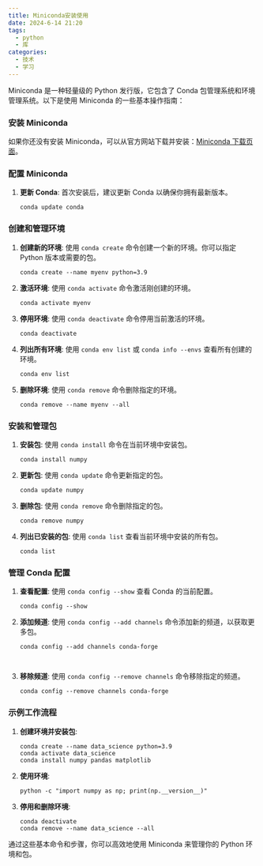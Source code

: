 ```yaml
---
title: Miniconda安装使用
date: 2024-6-14 21:20
tags:
  - python
  - 库
categories:
  - 技术
  - 学习
---
```


Miniconda 是一种轻量级的 Python 发行版，它包含了 Conda 包管理系统和环境管理系统。以下是使用 Miniconda 的一些基本操作指南：

### 安装 Miniconda

如果你还没有安装 Miniconda，可以从官方网站下载并安装：[Miniconda 下载页面](https://docs.conda.io/en/latest/miniconda.html)。

### 配置 Miniconda

1.  **更新 Conda**:
    首次安装后，建议更新 Conda 以确保你拥有最新版本。

    ```
    conda update conda
    ```

### 创建和管理环境

1.  **创建新的环境**:
    使用 `conda create` 命令创建一个新的环境。你可以指定 Python 版本或需要的包。

    ```
    conda create --name myenv python=3.9
    ```

2.  **激活环境**:
    使用 `conda activate` 命令激活刚创建的环境。

    ```
    conda activate myenv

    ```

3.  **停用环境**:
    使用 `conda deactivate` 命令停用当前激活的环境。

    ```
    conda deactivate
    ```

4.  **列出所有环境**:
    使用 `conda env list` 或 `conda info --envs` 查看所有创建的环境。

    ```
    conda env list
    ```

5.  **删除环境**:
    使用 `conda remove` 命令删除指定的环境。

    ```
    conda remove --name myenv --all
    ```

### 安装和管理包

1.  **安装包**:
    使用 `conda install` 命令在当前环境中安装包。

    ```
    conda install numpy
    ```

2.  **更新包**:
    使用 `conda update` 命令更新指定的包。

    ```base
    conda update numpy
    ```

3.  **删除包**:
    使用 `conda remove` 命令删除指定的包。

    ```
    conda remove numpy
    ```

4.  **列出已安装的包**:
    使用 `conda list` 查看当前环境中安装的所有包。

    ```
    conda list
    ```

### 管理 Conda 配置

1.  **查看配置**:
    使用 `conda config --show` 查看 Conda 的当前配置。

    ```
    conda config --show

    ```

2.  **添加频道**:
    使用 `conda config --add channels` 命令添加新的频道，以获取更多包。

    ```base
    conda config --add channels conda-forge



    ```

3.  **移除频道**:
    使用 `conda config --remove channels` 命令移除指定的频道。

    ```base
    conda config --remove channels conda-forge
    ```

### 示例工作流程

1. **创建环境并安装包**:

   ```base
   conda create --name data_science python=3.9
   conda activate data_science
   conda install numpy pandas matplotlib

   ```

2. **使用环境**:

   ```base
   python -c "import numpy as np; print(np.__version__)"

   ```

3. **停用和删除环境**:

   ```base
   conda deactivate
   conda remove --name data_science --all

   ```

通过这些基本命令和步骤，你可以高效地使用 Miniconda 来管理你的 Python 环境和包。
